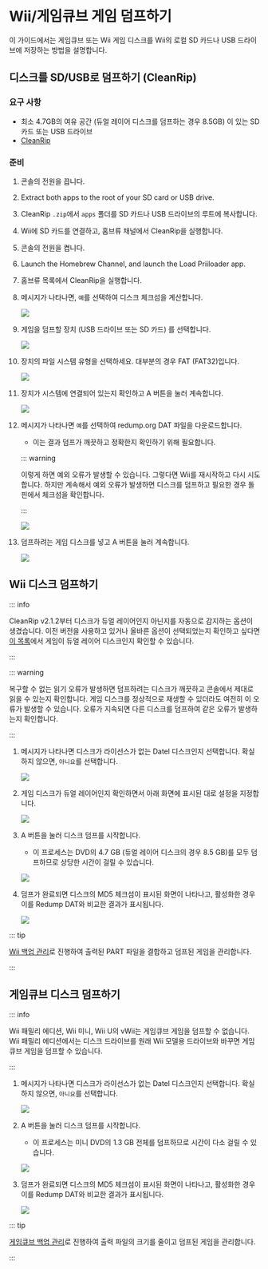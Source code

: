 # Wii/게임큐브 게임 덤프하기

이 가이드에서는 게임큐브 또는 Wii 게임 디스크를 Wii의 로컬 SD 카드나 USB 드라이브에 저장하는 방법을 설명합니다.

## 디스크를 SD/USB로 덤프하기 (CleanRip)

### 요구 사항

- 최소 4.7GB의 여유 공간 (듀얼 레이어 디스크를 덤프하는 경우 8.5GB) 이 있는 SD 카드 또는 USB 드라이브
- [CleanRip](https://oscwii.org/library/app/cleanrip)

### 준비

1. 콘솔의 전원을 끕니다.

2. Extract both apps to the root of your SD card or USB drive.

3. CleanRip `.zip`에서 `apps` 폴더를 SD 카드나 USB 드라이브의 루트에 복사합니다.

4. Wii에 SD 카드를 연결하고, 홈브류 채널에서 CleanRip을 실행합니다.

5. 콘솔의 전원을 켭니다.

6. Launch the Homebrew Channel, and launch the Load Priiloader app.

7. 홈브류 목록에서 CleanRip을 실행합니다.

8. 메시지가 나타나면, `예`를 선택하여 디스크 체크섬을 계산합니다.

    ![](/images/homebrew/CleanRip/checksum.png)

9. 게임을 덤프할 장치 (USB 드라이브 또는 SD 카드) 를 선택합니다.

    ![](/images/homebrew/CleanRip/device.png)

10. 장치의 파일 시스템 유형을 선택하세요. 대부분의 경우 FAT (FAT32)입니다.

    ![](/images/homebrew/CleanRip/filesystem.png)

11. 장치가 시스템에 연결되어 있는지 확인하고 A 버튼을 눌러 계속합니다.

    ![](/images/homebrew/CleanRip/insertdevice.png)

12. 메시지가 나타나면 `예`를 선택하여 redump.org DAT 파일을 다운로드합니다.

    - 이는 결과 덤프가 깨끗하고 정확한지 확인하기 위해 필요합니다.

    ::: warning

    이렇게 하면 예외 오류가 발생할 수 있습니다. 그렇다면 Wii를 재시작하고 다시 시도합니다. 하지만 계속해서 예외 오류가 발생하면 디스크를 덤프하고 필요한 경우 돌핀에서 체크섬을 확인합니다.

    :::

    ![](/images/homebrew/CleanRip/redump.png)

13. 덤프하려는 게임 디스크를 넣고 A 버튼을 눌러 계속합니다.

    ![](/images/homebrew/CleanRip/insertdisc.png)

## Wii 디스크 덤프하기

::: info

CleanRip v2.1.2부터 디스크가 듀얼 레이어인지 아닌지를 자동으로 감지하는 옵션이 생겼습니다. 이전 버전을 사용하고 있거나 올바른 옵션이 선택되었는지 확인하고 싶다면 [이 목록](https://wiki.dolphin-emu.org/index.php?title=Category:Dual_Layer_Disc_games)에서 게임이 듀얼 레이어 디스크인지 확인할 수 있습니다.

:::

::: warning

복구할 수 없는 읽기 오류가 발생하면 덤프하려는 디스크가 깨끗하고 콘솔에서 제대로 읽을 수 있는지 확인합니다. 게임 디스크를 정상적으로 재생할 수 있더라도 여전히 이 오류가 발생할 수 있습니다. 오류가 지속되면 다른 디스크를 덤프하여 같은 오류가 발생하는지 확인합니다.

:::

1. 메시지가 나타나면 디스크가 라이선스가 없는 Datel 디스크인지 선택합니다. 확실하지 않으면, `아니요`를 선택합니다.

    ![](/images/homebrew/CleanRip/dateldisc.png)

2. 게임 디스크가 듀얼 레이어인지 확인하면서 아래 화면에 표시된 대로 설정을 지정합니다.

    ![](/images/homebrew/CleanRip/wiisettings.png)

3. A 버튼을 눌러 디스크 덤프를 시작합니다.

    - 이 프로세스는 DVD의 4.7 GB (듀얼 레이어 디스크의 경우 8.5 GB)를 모두 덤프하므로 상당한 시간이 걸릴 수 있습니다.

    ![](/images/homebrew/CleanRip/wiiprogress.png)

4. 덤프가 완료되면 디스크의 MD5 체크섬이 표시된 화면이 나타나고, 활성화한 경우 이를 Redump DAT와 비교한 결과가 표시됩니다.

    ![](/images/homebrew/CleanRip/wiidumpcomplete.png)

::: tip

[Wii 백업 관리](wii-backups)로 진행하여 출력된 PART 파일을 결합하고 덤프된 게임을 관리합니다.

:::

## 게임큐브 디스크 덤프하기

::: info

Wii 패밀리 에디션, Wii 미니, Wii U의 vWii는 게임큐브 게임을 덤프할 수 없습니다. Wii 패밀리 에디션에서는 디스크 드라이브를 원래 Wii 모델용 드라이브와 바꾸면 게임큐브 게임을 덤프할 수 있습니다.

:::

1. 메시지가 나타나면 디스크가 라이선스가 없는 Datel 디스크인지 선택합니다. 확실하지 않으면, `아니요`를 선택합니다.

    ![](/images/homebrew/CleanRip/dateldisc.png)

2. A 버튼을 눌러 디스크 덤프를 시작합니다.

    - 이 프로세스는 미니 DVD의 1.3 GB 전체를 덤프하므로 시간이 다소 걸릴 수 있습니다.

    ![](/images/homebrew/CleanRip/gcprogress.png)

3. 덤프가 완료되면 디스크의 MD5 체크섬이 표시된 화면이 나타나고, 활성화한 경우 이를 Redump DAT와 비교한 결과가 표시됩니다.

    ![](/images/homebrew/CleanRip/gcdumpcomplete.png)

::: tip

[게임큐브 백업 관리](gc-backups)로 진행하여 출력 파일의 크기를 줄이고 덤프된 게임을 관리합니다.

:::
